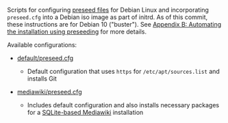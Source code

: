 Scripts for configuring [preseed files](https://wiki.debian.org/DebianInstaller/Preseed) for Debian Linux and incorporating `preseed.cfg` into a Debian iso image as part of initrd.
As of this commit, these instructions are for Debian 10 ("buster").
See [Appendix B: Automating the installation using preseeding](https://www.debian.org/releases/buster/amd64/apb.en.html) for more details.

Available configurations:

- [default/preseed.cfg](default/preseed.cfg)
   - Default configuration that uses `https` for `/etc/apt/sources.list` and installs Git

- [mediawiki/preseed.cfg](mediawiki/preseed.cfg)
   - Includes default configuration and also installs necessary packages for a [SQLite-based Mediawiki](https://www.mediawiki.org/wiki/Manual:SQLite) installation
